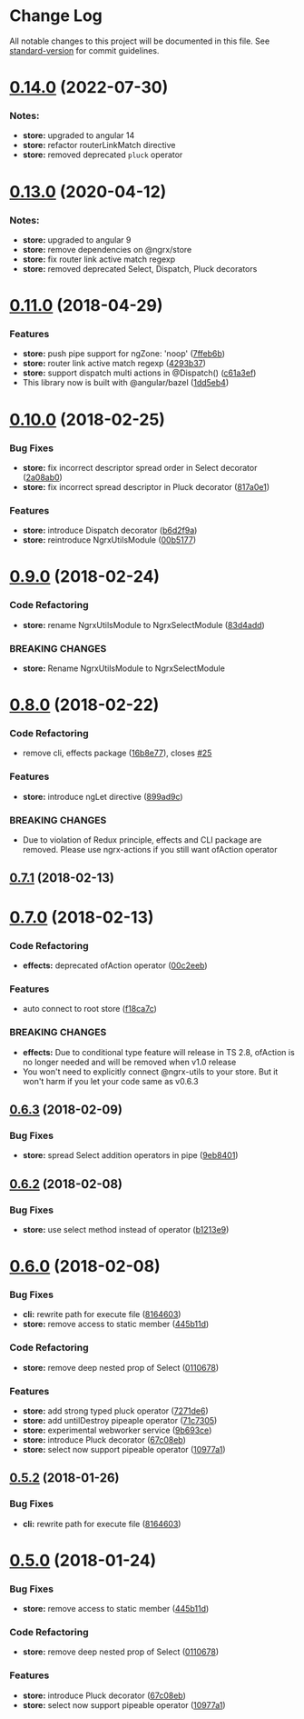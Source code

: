 # Change Log

All notable changes to this project will be documented in this file. See [standard-version](https://github.com/conventional-changelog/standard-version) for commit guidelines.
<a name="0.11.0"></a>

# [0.14.0](https://github.com/ngrx-utils/ngrx-utils/compare/v0.14.0...v0.13.0) (2022-07-30)

### Notes:

- **store:** upgraded to angular 14
- **store:** refactor routerLinkMatch directive
- **store:** removed deprecated `pluck` operator

# [0.13.0](https://github.com/ngrx-utils/ngrx-utils/compare/v0.12.1...v0.13.0) (2020-04-12)

### Notes:

- **store:** upgraded to angular 9
- **store:** remove dependencies on @ngrx/store
- **store:** fix router link active match regexp
- **store:** removed deprecated Select, Dispatch, Pluck decorators

<a name="0.11.0"></a>

# [0.11.0](https://github.com/sandangel/ngrx-utils/compare/v0.10.0...v0.11.0) (2018-04-29)

### Features

- **store:** push pipe support for ngZone: 'noop' ([7ffeb6b](https://github.com/sandangel/ngrx-utils/commit/7ffeb6b))
- **store:** router link active match regexp ([4293b37](https://github.com/sandangel/ngrx-utils/commit/4293b37))
- **store:** support dispatch multi actions in @Dispatch() ([c61a3ef](https://github.com/sandangel/ngrx-utils/commit/c61a3ef))
- This library now is built with @angular/bazel ([1dd5eb4](https://github.com/sandangel/ngrx-utils/commit/1dd5eb4))

<a name="0.10.0"></a>

# [0.10.0](https://github.com/sandangel/ngrx-utils/compare/v0.9.0...v0.10.0) (2018-02-25)

### Bug Fixes

- **store:** fix incorrect descriptor spread order in Select decorator ([2a08ab0](https://github.com/sandangel/ngrx-utils/commit/2a08ab0))
- **store:** fix incorrect spread descriptor in Pluck decorator ([817a0e1](https://github.com/sandangel/ngrx-utils/commit/817a0e1))

### Features

- **store:** introduce Dispatch decorator ([b6d2f9a](https://github.com/sandangel/ngrx-utils/commit/b6d2f9a))
- **store:** reintroduce NgrxUtilsModule ([00b5177](https://github.com/sandangel/ngrx-utils/commit/00b5177))

<a name="0.9.0"></a>

# [0.9.0](https://github.com/sandangel/ngrx-utils/compare/v0.8.0...v0.9.0) (2018-02-24)

### Code Refactoring

- **store:** rename NgrxUtilsModule to NgrxSelectModule ([83d4add](https://github.com/sandangel/ngrx-utils/commit/83d4add))

### BREAKING CHANGES

- **store:** Rename NgrxUtilsModule to NgrxSelectModule

<a name="0.8.0"></a>

# [0.8.0](https://github.com/sandangel/ngrx-utils/compare/v0.7.1...v0.8.0) (2018-02-22)

### Code Refactoring

- remove cli, effects package ([16b8e77](https://github.com/sandangel/ngrx-utils/commit/16b8e77)), closes [#25](https://github.com/sandangel/ngrx-utils/issues/25)

### Features

- **store:** introduce ngLet directive ([899ad9c](https://github.com/sandangel/ngrx-utils/commit/899ad9c))

### BREAKING CHANGES

- Due to violation of Redux principle, effects and CLI package are removed. Please
  use ngrx-actions if you still want ofAction operator

<a name="0.7.1"></a>

## [0.7.1](https://github.com/sandangel/ngrx-utils/compare/v0.7.0...v0.7.1) (2018-02-13)

<a name="0.7.0"></a>

# [0.7.0](https://github.com/sandangel/ngrx-utils/compare/v0.6.3...v0.7.0) (2018-02-13)

### Code Refactoring

- **effects:** deprecated ofAction operator ([00c2eeb](https://github.com/sandangel/ngrx-utils/commit/00c2eeb))

### Features

- auto connect to root store ([f18ca7c](https://github.com/sandangel/ngrx-utils/commit/f18ca7c))

### BREAKING CHANGES

- **effects:** Due to conditional type feature will release in TS 2.8, ofAction is no longer
  needed and will be removed when v1.0 release
- You won't need to explicitly connect @ngrx-utils to your store. But it won't harm if you let your code same as v0.6.3

<a name="0.6.3"></a>

## [0.6.3](https://github.com/sandangel/ngrx-utils/compare/v0.6.2...v0.6.3) (2018-02-09)

### Bug Fixes

- **store:** spread Select addition operators in pipe ([9eb8401](https://github.com/sandangel/ngrx-utils/commit/9eb8401))

<a name="0.6.2"></a>

## [0.6.2](https://github.com/sandangel/ngrx-utils/compare/v0.6.1...v0.6.2) (2018-02-08)

### Bug Fixes

- **store:** use select method instead of operator ([b1213e9](https://github.com/sandangel/ngrx-utils/commit/b1213e9))

<a name="0.6.0"></a>

# [0.6.0](https://github.com/sandangel/ngrx-utils/compare/v0.5.2...v0.6.0) (2018-02-08)

### Bug Fixes

- **cli:** rewrite path for execute file ([8164603](https://github.com/sandangel/ngrx-utils/commit/8164603))
- **store:** remove access to static member ([445b11d](https://github.com/sandangel/ngrx-utils/commit/445b11d))

### Code Refactoring

- **store:** remove deep nested prop of Select ([0110678](https://github.com/sandangel/ngrx-utils/commit/0110678))

### Features

- **store:** add strong typed pluck operator ([7271de6](https://github.com/sandangel/ngrx-utils/commit/7271de6))
- **store:** add untilDestroy pipeaple operator ([71c7305](https://github.com/sandangel/ngrx-utils/commit/71c7305))
- **store:** experimental webworker service ([9b693ce](https://github.com/sandangel/ngrx-utils/commit/9b693ce))
- **store:** introduce Pluck decorator ([67c08eb](https://github.com/sandangel/ngrx-utils/commit/67c08eb))
- **store:** select now support pipeable operator ([10977a1](https://github.com/sandangel/ngrx-utils/commit/10977a1))

<a name="0.5.2"></a>

## [0.5.2](https://github.com/sandangel/ngrx-utils/compare/v0.5.1...v0.5.2) (2018-01-26)

### Bug Fixes

- **cli:** rewrite path for execute file ([8164603](https://github.com/sandangel/ngrx-utils/commit/8164603))

<a name="0.5.0"></a>

# [0.5.0](https://github.com/sandangel/ngrx-utils/compare/v0.2.1...v0.5.0) (2018-01-24)

### Bug Fixes

- **store:** remove access to static member ([445b11d](https://github.com/sandangel/ngrx-utils/commit/445b11d))

### Code Refactoring

- **store:** remove deep nested prop of Select ([0110678](https://github.com/sandangel/ngrx-utils/commit/0110678))

### Features

- **store:** introduce Pluck decorator ([67c08eb](https://github.com/sandangel/ngrx-utils/commit/67c08eb))
- **store:** select now support pipeable operator ([10977a1](https://github.com/sandangel/ngrx-utils/commit/10977a1))

